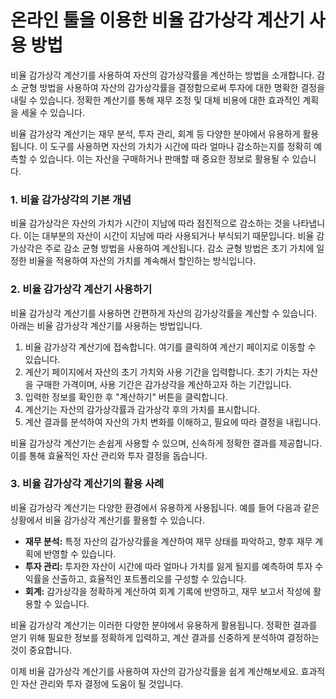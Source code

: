 온라인 툴을 이용한 비율 감가상각 계산기 사용 방법
============================

비율 감가상각 계산기를 사용하여 자산의 감가상각률을 계산하는 방법을 소개합니다. 감소 균형 방법을 사용하여 자산의 감가상각률을 결정함으로써 투자에 대한 명확한 결정을 내릴 수 있습니다. 정확한 계산기를 통해 재무 조정 및 대체 비용에 대한 효과적인 계획을 세울 수 있습니다.

비율 감가상각 계산기는 재무 분석, 투자 관리, 회계 등 다양한 분야에서 유용하게 활용됩니다. 이 도구를 사용하면 자산의 가치가 시간에 따라 얼마나 감소하는지를 정확히 예측할 수 있습니다. 이는 자산을 구매하거나 판매할 때 중요한 정보로 활용될 수 있습니다.

### 1. 비율 감가상각의 기본 개념

비율 감가상각은 자산의 가치가 시간이 지남에 따라 점진적으로 감소하는 것을 나타냅니다. 이는 대부분의 자산이 시간이 지남에 따라 사용되거나 부식되기 때문입니다. 비율 감가상각은 주로 감소 균형 방법을 사용하여 계산됩니다. 감소 균형 방법은 초기 가치에 일정한 비율을 적용하여 자산의 가치를 계속해서 할인하는 방식입니다.

### 2. 비율 감가상각 계산기 사용하기

비율 감가상각 계산기를 사용하면 간편하게 자산의 감가상각률을 계산할 수 있습니다. 아래는 비율 감가상각 계산기를 사용하는 방법입니다.

1. 비율 감가상각 계산기에 접속합니다. 여기를 클릭하여 계산기 페이지로 이동할 수 있습니다.
2. 계산기 페이지에서 자산의 초기 가치와 사용 기간을 입력합니다. 초기 가치는 자산을 구매한 가격이며, 사용 기간은 감가상각을 계산하고자 하는 기간입니다.
3. 입력한 정보를 확인한 후 "계산하기" 버튼을 클릭합니다.
4. 계산기는 자산의 감가상각률과 감가상각 후의 가치를 표시합니다.
5. 계산 결과를 분석하여 자산의 가치 변화를 이해하고, 필요에 따라 결정을 내립니다.

비율 감가상각 계산기는 손쉽게 사용할 수 있으며, 신속하게 정확한 결과를 제공합니다. 이를 통해 효율적인 자산 관리와 투자 결정을 돕습니다.

### 3. 비율 감가상각 계산기의 활용 사례

비율 감가상각 계산기는 다양한 환경에서 유용하게 사용됩니다. 예를 들어 다음과 같은 상황에서 비율 감가상각 계산기를 활용할 수 있습니다.

- **재무 분석:** 특정 자산의 감가상각률을 계산하여 재무 상태를 파악하고, 향후 재무 계획에 반영할 수 있습니다.
- **투자 관리:** 투자한 자산이 시간에 따라 얼마나 가치를 잃게 될지를 예측하여 투자 수익률을 산출하고, 효율적인 포트폴리오를 구성할 수 있습니다.
- **회계:** 감가상각을 정확하게 계산하여 회계 기록에 반영하고, 재무 보고서 작성에 활용할 수 있습니다.

비율 감가상각 계산기는 이러한 다양한 분야에서 유용하게 활용됩니다. 정확한 결과를 얻기 위해 필요한 정보를 정확하게 입력하고, 계산 결과를 신중하게 분석하여 결정하는 것이 중요합니다.

이제 비율 감가상각 계산기를 사용하여 자산의 감가상각률을 쉽게 계산해보세요. 효과적인 자산 관리와 투자 결정에 도움이 될 것입니다.